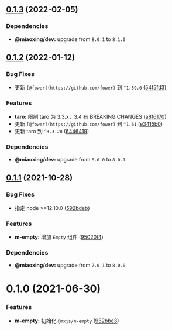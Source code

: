 ## [0.1.3](https://github.com/miaoxing/mxjs-m-empty/compare/v0.1.2...v0.1.3) (2022-02-05)





### Dependencies

* **@miaoxing/dev:** upgrade from `8.0.1` to `8.1.0`

## [0.1.2](https://github.com/miaoxing/mxjs-m-empty/compare/v0.1.1...v0.1.2) (2022-01-12)


### Bug Fixes

* 更新 `[@fower](https://github.com/fower)` 到 `^1.59.0` ([54f5fd3](https://github.com/miaoxing/mxjs-m-empty/commit/54f5fd37dcb271769e1bfee1fbaae28b42c4cca9))


### Features

* **taro:** 限制 taro 为 3.3.x，3.4 有 BREAKING CHANGES ([a8f6170](https://github.com/miaoxing/mxjs-m-empty/commit/a8f6170bfbb5547d73586992a0066226ae2796ed))
* 更新 `[@fower](https://github.com/fower)` 到 `^1.61` ([e3415b0](https://github.com/miaoxing/mxjs-m-empty/commit/e3415b0450d28bfa11cd6fbcbfb6c7c58da3777a))
* 更新 taro 到 `^3.3.20` ([6446419](https://github.com/miaoxing/mxjs-m-empty/commit/64464194e7677e23997c9c2afd58b1191a92ca7b))





### Dependencies

* **@miaoxing/dev:** upgrade from `8.0.0` to `8.0.1`

## [0.1.1](https://github.com/miaoxing/mxjs-m-empty/compare/v0.1.0...v0.1.1) (2021-10-28)


### Bug Fixes

* 指定 node >=12.10.0 ([592bdeb](https://github.com/miaoxing/mxjs-m-empty/commit/592bdeb11415fe883089966a80ddbefdc973bedc))


### Features

* **m-empty:** 增加 `Empty` 组件 ([95020f4](https://github.com/miaoxing/mxjs-m-empty/commit/95020f4d08b86cc641081127254cdade98a67b91))





### Dependencies

* **@miaoxing/dev:** upgrade from `7.0.1` to `8.0.0`

# 0.1.0 (2021-06-30)


### Features

* **m-empty:** 初始化 `@mxjs/m-empty` ([932bbe3](https://github.com/miaoxing/mxjs-m-empty/commit/932bbe37026caf4bf1fd8e081e9b5943167801a9))
